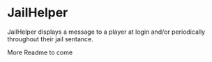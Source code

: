 JailHelper
===

JailHelper displays a message to a player at login and/or periodically throughout their jail sentance.

More Readme to come